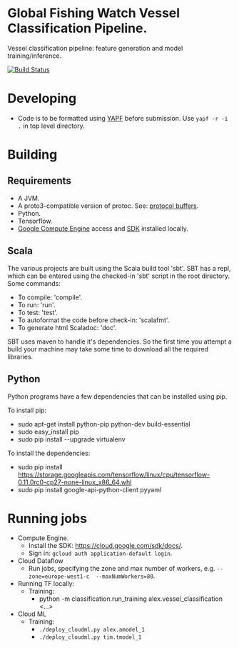# Global Fishing Watch Vessel Classification Pipeline.

Vessel classification pipeline: feature generation and model training/inference.

[![Build Status](https://travis-ci.org/GlobalFishingWatch/vessel-classification-pipeline.svg?branch=master)](https://travis-ci.org/GlobalFishingWatch/vessel-classification-pipeline)

# Developing

* Code is to be formatted using [YAPF](https://github.com/google/yapf) before submission. Use `yapf -r -i .` in top level
  directory.


# Building

## Requirements

* A JVM.
* A proto3-compatible version of protoc. See: [protocol buffers](https://developers.google.com/protocol-buffers/).
* Python.
* Tensorflow.
* [Google Compute Engine](https://console.cloud.google.com) access and [SDK](https://cloud.google.com/sdk) installed locally.

## Scala

The various projects are built using the Scala build tool 'sbt'. SBT has a repl, which can be
entered using the checked-in 'sbt' script in the root directory. Some commands:

* To compile: 'compile'.
* To run: 'run'.
* To test: 'test'.
* To autoformat the code before check-in: 'scalafmt'.
* To generate html Scaladoc: 'doc'.

SBT uses maven to handle it's dependencies. So the first time you attempt a build your machine
may take some time to download all the required libraries.

## Python

Python programs have a few dependencies that can be installed using pip.

To install pip:

* sudo apt-get install python-pip python-dev build-essential
* sudo easy_install pip
* sudo pip install --upgrade virtualenv

To install the dependencies:

* sudo pip install https://storage.googleapis.com/tensorflow/linux/cpu/tensorflow-0.11.0rc0-cp27-none-linux_x86_64.whl
* sudo pip install google-api-python-client pyyaml


# Running jobs

* Compute Engine.
  * Install the SDK: https://cloud.google.com/sdk/docs/.
  * Sign in: `gcloud auth application-default login`.
* Cloud Dataflow
   * Run jobs, specifying the zone and max number of workers, e.g. `--zone=europe-west1-c  --maxNumWorkers=80`.
* Running TF locally:
   * Training:
       - python -m classification.run_training alex.vessel_classification <...>
* Cloud ML
   * Training:
       - `./deploy_cloudml.py alex.amodel_1`
       - `./deploy_cloudml.py tim.tmodel_1`
